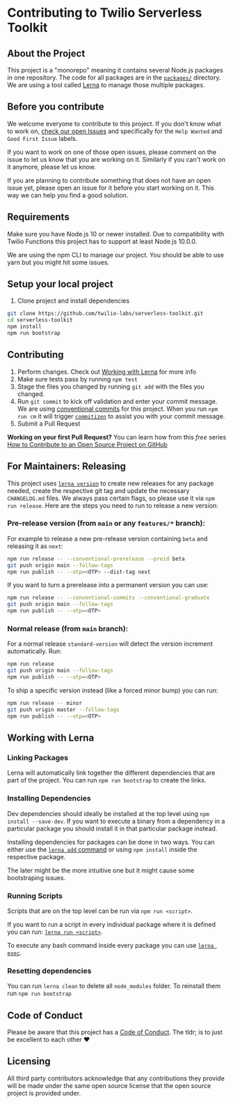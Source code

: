 # Contributing to Twilio Serverless Toolkit

## About the Project

This project is a "monorepo" meaning it contains several Node.js packages in one repository. The code for all packages are in the [`packages/`](../packages) directory. We are using a tool called [Lerna](https://lerna.js.org) to manage those multiple packages.

## Before you contribute

We welcome everyone to contribute to this project. If you don't know what to work on, [check our open Issues](https://github.com/twilio-labs/serverless-toolkit/issues) and specifically for the `Help Wanted` and `Good First Issue` labels.

If you want to work on one of those open issues, please comment on the issue to let us know that you are working on it. Similarly if you can't work on it anymore, please let us know.

If you are planning to contribute something that does not have an open issue yet, please open an issue for it before you start working on it. This way we can help you find a good solution.

## Requirements

Make sure you have Node.js 10 or newer installed. Due to compatibility with Twilio
Functions this project has to support at least Node.js 10.0.0.

We are using the npm CLI to manage our project. You should be able to use yarn but you might hit some issues.

## Setup your local project

1. Clone project and install dependencies

```bash
git clone https://github.com/twilio-labs/serverless-toolkit.git
cd serverless-toolkit
npm install
npm run bootstrap
```

## Contributing

1. Perform changes. Check out [Working with Lerna](#working-with-lerna) for more info
2. Make sure tests pass by running `npm test`
3. Stage the files you changed by running `git add` with the files you changed.
4. Run `git commit` to kick off validation and enter your commit message. We are using [conventional commits](https://www.conventionalcommits.org/en/) for this project. When you run `npm run cm` it will trigger [`commitizen`](https://npm.im/commitizen) to assist you with your commit message.
5. Submit a Pull Request

**Working on your first Pull Request?** You can learn how from this _free_ series [How to Contribute to an Open Source Project on GitHub](https://egghead.io/series/how-to-contribute-to-an-open-source-project-on-github)

## For Maintainers: Releasing

This project uses [`lerna version`](https://www.npmjs.com/package/@lerna/version) to create new releases for any package needed, create the respective git tag and update the necessary `CHANGELOG.md` files. We always pass certain flags, so please use it via `npm run release`. Here are the steps you need to run to release a new version:

### Pre-release version (from `main` or any `features/*` branch):

For example to release a new pre-release version containing `beta` and releasing it as `next`:

```bash
npm run release -- --conventional-prerelease --preid beta
git push origin main --follow-tags
npm run publish -- --otp=<OTP> --dist-tag next
```

If you want to turn a prerelease into a permanent version you can use:

```bash
npm run release -- --conventional-commits --conventional-graduate
git push origin main --follow-tags
npm run publish -- --otp=<OTP>
```

### Normal release (from `main` branch):

For a normal release `standard-version` will detect the version increment automatically. Run:

```bash
npm run release
git push origin main --follow-tags
npm run publish -- --otp=<OTP>
```

To ship a specific version instead (like a forced minor bump) you can run:

```bash
npm run release -- minor
git push origin master --follow-tags
npm run publish -- --otp=<OTP>
```

## Working with Lerna

### Linking Packages

Lerna will automatically link together the different dependencies that are part of the project. You can run `npm run bootstrap` to create the links.

### Installing Dependencies

Dev dependencies should ideally be installed at the top level using `npm install --save-dev`. If you want to execute a binary from a dependency in a particular package you should install it in that particular package instead.

Installing dependencies for packages can be done in two ways. You can either use the [`lerna add` command](https://github.com/lerna/lerna/tree/master/commands/add) or using `npm install` inside the respective package.

The later might be the more intuitive one but it might cause some bootstraping issues.

### Running Scripts

Scripts that are on the top level can be run via `npm run <script>`.

If you want to run a script in every individual package where it is defined you can run: [`lerna run <script>`](https://github.com/lerna/lerna/tree/master/commands/run).

To execute any bash command inside every package you can use [`lerna exec`](https://github.com/lerna/lerna/tree/master/commands/exec).

### Resetting dependencies

You can run `lerna clean` to delete all `node_modules` folder. To reinstall them run `npm run bootstrap`

## Code of Conduct

Please be aware that this project has a [Code of Conduct](https://github.com/twilio-labs/.github/blob/master/CODE_OF_CONDUCT.md). The tldr; is to just be excellent to each other ❤️

## Licensing

All third party contributors acknowledge that any contributions they provide will be made under the same open source license that the open source project is provided under.
